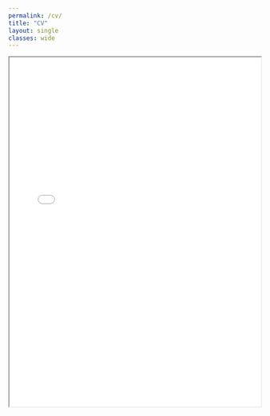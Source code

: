 ```yaml
---
permalink: /cv/
title: "CV"
layout: single
classes: wide
---
```

<div style="width: 100%; height:700">
<iframe src="/assets/CV/CV_Che_08_2023.pdf" width="100%" height="700">
This browser does not support PDFs. Please download the PDF to view it: <a href="/assets/CV/CV_Che_08_2023.pdf">Download PDF</a>
</iframe>
</div>
